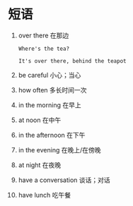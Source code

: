 # 短语

1. over there 在那边

   ```
   Where's the tea?

   It's over there, behind the teapot
   ```

2. be careful 小心；当心

3. how often 多长时间一次

4. in the morning 在早上

5. at noon 在中午

6. in the afternoon 在下午

7. in the evening 在晚上/在傍晚

8. at night 在夜晚

9. have a conversation 谈话；对话

10. have lunch 吃午餐
